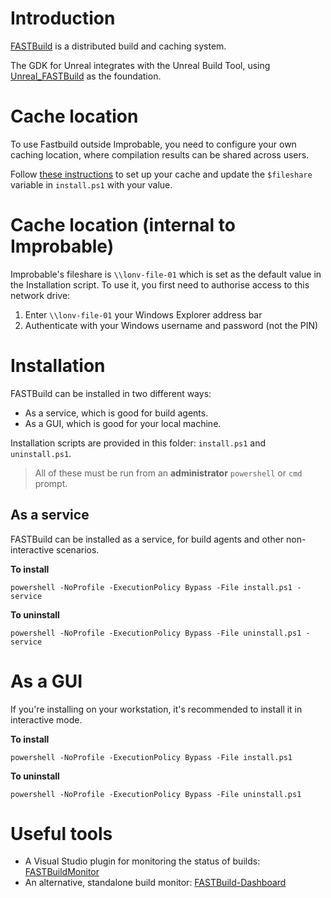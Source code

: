 # Introduction
[FASTBuild](http://www.fastbuild.org/docs/home.html) is a distributed build and caching system.

The GDK for Unreal integrates with the Unreal Build Tool, using [Unreal_FASTBuild](https://github.com/liamkf/Unreal_FASTBuild)
as the foundation.

# Cache location 

To use Fastbuild outside Improbable, you need to configure your own caching location, where compilation results can be shared across users.

Follow [these instructions](http://www.fastbuild.org/docs/features/caching.html) to set up your cache and update the `$fileshare` variable in `install.ps1` with your value.

# Cache location (internal to Improbable)

Improbable's fileshare is `\\lonv-file-01` which is set as the default value in the Installation script. To use it, you first need to authorise access to this network drive:
1. Enter `\\lonv-file-01` your Windows Explorer address bar
1. Authenticate with your Windows username and password (not the PIN)

# Installation

FASTBuild can be installed in two different ways:
* As a service, which is good for build agents.
* As a GUI, which is good for your local machine.

Installation scripts are provided in this folder: `install.ps1` and `uninstall.ps1`.

> All of these must be run from an **administrator** `powershell` or `cmd` prompt.

## As a service
FASTBuild can be installed as a service, for build agents and other non-interactive scenarios.

**To install**

  `powershell -NoProfile -ExecutionPolicy Bypass -File install.ps1 -service`

**To uninstall**

  `powershell -NoProfile -ExecutionPolicy Bypass -File uninstall.ps1 -service`

# As a GUI
If you're installing on your workstation, it's recommended to install it in interactive mode.

**To install**

  `powershell -NoProfile -ExecutionPolicy Bypass -File install.ps1`

**To uninstall**

  `powershell -NoProfile -ExecutionPolicy Bypass -File uninstall.ps1`

# Useful tools

* A Visual Studio plugin for monitoring the status of builds: [FASTBuildMonitor](https://github.com/yass007/FASTBuildMonitor)
* An alternative, standalone build monitor: [FASTBuild-Dashboard](https://github.com/hillin/FASTBuild-Dashboard)

